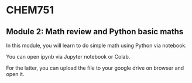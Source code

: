 # CHEM751
## Module 2: Math review and Python basic maths

In this module, you will learn to do simple math using Python via notebook.

You can open ipynb via Jupyter notebook or Colab.

For the latter, you can upload the file to your google drive on browser and open it.
